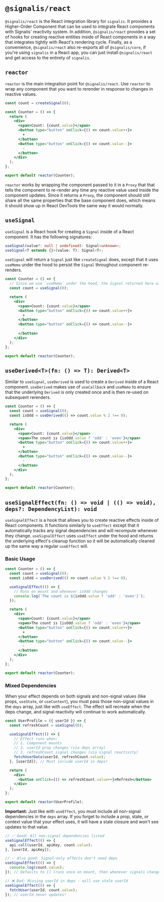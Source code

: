 # `@signalis/react`

`@signalis/react` is the React integration library for `signalis`. It provides a Higher-Order Component that can be used to integrate React components with Signalis' reactivity system. In addition, `@signalis/react` provides a set of hooks for creating reactive entities inside of React components in a way that integrates tightly with React's rendering cycle. Finally, as a convenience, `@signalis/react` also re-exports all of `@signalis/core`, if you're using `signalis` in a React app, you can just install `@signalis/react` and get access to the entirety of `signalis`.

## `reactor`

`reactor` is the main integration point for `@signalis/react`. Use `reactor` to wrap any component that you want to rerender in response to changes in reactive values.

```jsx
const count = createSignal(0);

const Counter = () => {
  return (
    <div>
      <span>Count: {count.value}</span>
      <button type="button" onClick={() => count.value++}>
        +
      </button>
      <button type="button" onClick={() => count.value--}>
        -
      </button>
    </div>
  );
};

export default reactor(Counter);
```

`reactor` works by wrapping the component passed to it in a `Proxy` that that tells the component to re-render any time any reactive value used inside the component updates. Since it returns a `Proxy`, the component should still share all the same properties that the base component does, which means it should show up in React DevTools the same way it would normally.

## `useSignal`

`useSignal` is a React hook for creating a `Signal` inside of a React component. It has the following signatures:

```ts
useSignal(value?: null | undefined): Signal<unknown>;
useSignal<T extends {}>(value: T): Signal<T>;
```

`useSignal` will return a `Signal` just like `createSignal` does, except that it uses `useMemo` under the hood to persist the `Signal` throughout component re-renders.

```jsx
const Counter = () => {
  // Since we use `useMemo` under the hood, the Signal returned here will only be created once and is then re-used in subsequent rerenders.
  const count = useSignal(0);

  return (
    <div>
      <span>Count: {count.value}</span>
      <button type="button" onClick={() => count.value++}>
        +
      </button>
      <button type="button" onClick={() => count.value--}>
        -
      </button>
    </div>
  );
};

export default reactor(Counter);
```

## `useDerived<T>(fn: () => T): Derived<T>`

Similar to `useSignal`, `useDerived` is used to create a `Derived` inside of a React component. `useDerived` makes use of `useCallback` and `useMemo` to ensure that the underlying `Derived` is only created once and is then re-used on subsequent rerenders.

```jsx
const Counter = () => {
  const count = useSignal(0);
  const isOdd = useDerived(() => count.value % 2 !== 0);

  return (
    <div>
      <span>Count: {count.value}</span>
      <span>The count is {isOdd.value ? 'odd' : 'even'}</span>
      <button type="button" onClick={() => count.value++}>
        +
      </button>
      <button type="button" onClick={() => count.value--}>
        -
      </button>
    </div>
  );
};

export default reactor(Counter);
```

## `useSignalEffect(fn: () => void | (() => void), deps?: DependencyList): void`

`useSignalEffect` is a hook that allows you to create reactive effects inside of React components. It functions similarly to `useEffect` except that it automatically tracks any signal dependencies and will recompute whenever they change. `useSignalEffect` uses `useEffect` under the hood and returns the underlying effect's cleanup function so it will be automatically cleaned up the same way a regular `useEffect` will.

### Basic Usage

```jsx
const Counter = () => {
  const count = useSignal(0);
  const isOdd = useDerived(() => count.value % 2 !== 0);

  useSignalEffect(() => {
    // Runs on mount and whenever isOdd changes
    console.log(`The count is ${isOdd.value ? 'odd' : 'even'}`);
  });

  return (
    <div>
      <span>Count: {count.value}</span>
      <span>The count is {isOdd.value ? 'odd' : 'even'}</span>
      <button type="button" onClick={() => count.value++}>
        +
      </button>
      <button type="button" onClick={() => count.value--}>
        -
      </button>
    </div>
  );
};

export default reactor(Counter);
```

### Mixed Dependencies

When your effect depends on both signals and non-signal values (like props, `useState`, or `useContext`), you must pass those non-signal values in the `deps` array, just like with `useEffect`. The effect will recreate when the deps change, and signal reactivity will continue to work automatically.

```jsx
const UserProfile = ({ userId }) => {
  const refreshCount = useSignal(0);

  useSignalEffect(() => {
    // Effect runs when:
    // 1. Component mounts
    // 2. userId prop changes (via deps array)
    // 3. refreshCount signal changes (via signal reactivity)
    fetchUserData(userId, refreshCount.value);
  }, [userId]); // Must include userId in deps!

  return (
    <div>
      <button onClick={() => refreshCount.value++}>Refresh</button>
    </div>
  );
};

export default reactor(UserProfile);
```

**Important:** Just like with `useEffect`, you must include all non-signal dependencies in the `deps` array. If you forget to include a prop, state, or context value that your effect uses, it will have a stale closure and won't see updates to that value.

```jsx
// ✅ Good: All non-signal dependencies listed
useSignalEffect(() => {
  api.call(userId, apiKey, count.value);
}, [userId, apiKey]);

// ✅ Also good: Signal-only effects don't need deps
useSignalEffect(() => {
  console.log(count.value);
}); // Defaults to [] (runs once on mount, then whenever signals change)

// ❌ Bad: Missing userId in deps - will use stale userId
useSignalEffect(() => {
  fetchUser(userId, count.value);
}); // userId never updates!
```
